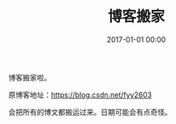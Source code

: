 ﻿---
layout: post
title: 博客搬家
date: 2017-01-01 00:00
img: https://vexoben.github.io/assets/images/Blog/博客搬家.jpg
---

博客搬家啦。
 
原博客地址：<a href="https://blog.csdn.net/fyy2603  ">https://blog.csdn.net/fyy2603  </a>

会把所有的博文都搬运过来。日期可能会有点奇怪。
